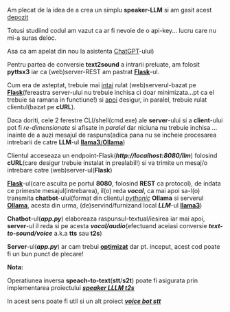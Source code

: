
Am plecat de la idea de a crea un simplu **speaker-LLM** si am gasit acest [depozit](https://github.com/ThomasJay/SpeakLLM/blob/main/app.py)

Totusi studiind codul am vazut ca ar fi nevoie de o api-key... lucru care nu mi-a suras deloc.

Asa ca am apelat din nou la asistenta [ChatGPT](https://chatgpt.com/c/e5162420-9644-4178-a470-c22fffdbf952)-ului)

Pentru partea de conversie **text2sound** a intrarii preluate, am folosit **pyttsx3** iar ca (web)server-REST am pastrat [**Flask**](https://en.wikipedia.org/wiki/Flask_(web_framework))-ul.

Cum era de asteptat, trebuie mai [intai](https://github.com/stefanache/MFP-ANAF-RO/blob/main/python/speaker_llm_t2s/_1.Run_server.bat) rulat (web)serverul-bazat pe [**Flask**](https://en.wikipedia.org/wiki/Flask_(web_framework))(fereastra server-ului nu trebuie inchisa ci doar minimizata...pt ca el trebuie sa ramana in functiune!) si [apoi](https://github.com/stefanache/MFP-ANAF-RO/blob/main/python/speaker_llm_t2s/_2.Run_client.bat) desigur, in paralel,  trebuie rulat clientul(bazat pe **cURL**).

Daca doriti, cele 2 ferestre CLI/shell(cmd.exe) ale **server**-ului si a **client**-ului pot fi *re-dimensionate* si afisate in *paralel* dar niciuna nu trebuie inchisa ... inainte de a auzi mesajul de raspuns(adica pana nu se incheie procesarea intrebarii de catre **LLM**-ul [**llama3**/**Ollama**](https://medium.com/@manuelescobar-dev/running-llama-3-locally-with-ollama-9881706df7ac))


Clientul acceseaza un endpoint-Flask(***http://localhost:8080/llm***) folosind **cURL**(care desigur trebuie instalat in prealabil!) si va trimite un mesaj/o intrebare catre (web)server-ul(**Flask**)

[**Flask**](https://en.wikipedia.org/wiki/Flask_(web_framework))-ul(care asculta pe portul **8080**, folosind **REST** ca protocol), de indata ce primeste mesajul(intrebarea), il(o) reda ***vocal***, ca mai apoi sa-l(o) transmita **chatbot**-ului(format din clientul [*pythonic*](https://github.com/dylanhogg/awesome-python) **Ollama** si serverul [**Ollama**](https://emmakodes.medium.com/how-to-run-llama-3-1-locally-in-python-using-ollama-langchain-331c9984a4b5), acesta din urma, (de)servind/furnizand local ***LLM***-ul [**llama3**](https://medium.com/@manuelescobar-dev/running-llama-3-locally-with-ollama-9881706df7ac))

**Chatbot**-ul(***app.py***) elaboreaza raspunsul-textual/iesirea iar mai apoi, **server**-ul il reda si pe acesta ***vocal/audio***(efectuand aceiasi conversie ***text-to-sound/voice*** a.k.a **tts** sau **t2s**)

**Server**-ul(***app.py***) ar cam trebui [**optimizat**](https://github.com/dylanhogg/awesome-python) dar pt. inceput, acest cod poate fi un bun punct de plecare!

**Nota:**

Operatiunea inversa **speach-to-text**(**stt**/**s2t**) poate fi asigurata prin implementarea proiectului [***speaker LLLM t2s***](https://github.com/stefanache/MFP-ANAF-RO/tree/main/python/speaker_llm_t2s/local-talking-llm)

In acest sens poate fi util si un alt proiect [***voice bot stt***](https://github.com/stefanache/MFP-ANAF-RO/tree/main/python/voice_bot_stt)

